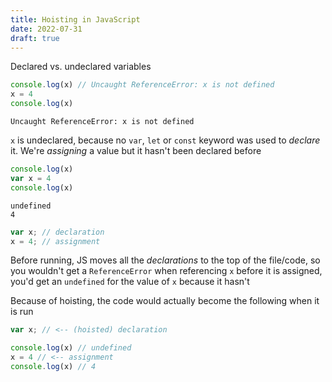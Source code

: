 ```yaml
---
title: Hoisting in JavaScript
date: 2022-07-31
draft: true
---
```


Declared vs. undeclared variables

```js
console.log(x) // Uncaught ReferenceError: x is not defined
x = 4
console.log(x)
```

```
Uncaught ReferenceError: x is not defined
```

`x` is undeclared, because no `var`, `let` or `const` keyword was used to _declare_ it. We're _assigning_ a value but it hasn't been declared before

```js
console.log(x)
var x = 4
console.log(x)
```

```
undefined
4
```

```js
var x; // declaration
x = 4; // assignment
```

Before running, JS moves all the _declarations_ to the top of the file/code, so you wouldn't get a `ReferenceError` when referencing `x` before it is assigned, you'd get an `undefined` for the value of `x` because it hasn't 

Because of hoisting, the code would actually become the following when it is run

```js
var x; // <-- (hoisted) declaration

console.log(x) // undefined
x = 4 // <-- assignment
console.log(x) // 4
```